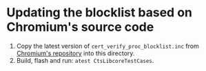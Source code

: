# Updating the blocklist based on Chromium's source code

1. Copy the latest version of `cert_verify_proc_blocklist.inc` from [Chromium's
   repository](https://source.chromium.org/chromium/chromium/src/+/main:net/cert/cert_verify_proc_blocklist.inc)
   into this directory.
2. Build, flash and run: `atest CtsLibcoreTestCases`.

